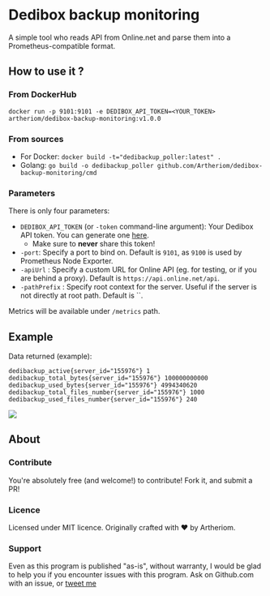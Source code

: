 # Dedibox backup monitoring

A simple tool who reads API from Online.net and parse them into a Prometheus-compatible format.

## How to use it ?

### From DockerHub

`docker run -p 9101:9101 -e DEDIBOX_API_TOKEN=<YOUR_TOKEN> artheriom/dedibox-backup-monitoring:v1.0.0`

### From sources

* For Docker: `docker build -t="dedibackup_poller:latest" .`
* Golang: `go build -o dedibackup_poller github.com/Artheriom/dedibox-backup-monitoring/cmd`

### Parameters

There is only four parameters:

* `DEDIBOX_API_TOKEN` (or `-token` command-line argument): Your Dedibox API token. You can generate one [here](https://console.online.net/fr/api/access).
    * Make sure to **never** share this token!
* `-port`: Specify a port to bind on. Default is `9101`, as `9100` is used by Prometheus Node Exporter.
* `-apiUrl` : Specify a custom URL for Online API (eg. for testing, or if you are behind a proxy). Default is `https://api.online.net/api`.
* `-pathPrefix` : Specify root context for the server. Useful if the server is not directly at root path. Default is ``.

Metrics will be available under `/metrics` path.

## Example

Data returned (example):

```prometheus
dedibackup_active{server_id="155976"} 1
dedibackup_total_bytes{server_id="155976"} 100000000000
dedibackup_used_bytes{server_id="155976"} 4994340620
dedibackup_total_files_number{server_id="155976"} 1000
dedibackup_used_files_number{server_id="155976"} 240
```

![](https://raw.githubusercontent.com/Artheriom/dedibox-backup-monitoring/main/_github/example.png)

## About

### Contribute

You're absolutely free (and welcome!) to contribute! Fork it, and submit a PR!

### Licence

Licensed under MIT licence. Originally crafted with ❤️ by Artheriom.️

### Support

Even as this program is published "as-is", without warranty, I would be glad to help you if you encounter issues with
this program. Ask on Github.com with an issue, or [tweet me](https://twitter.com/Artheriom)
